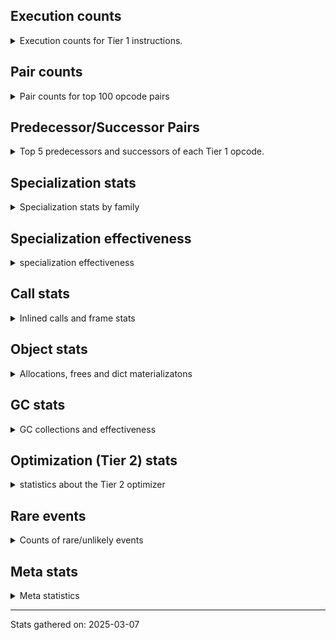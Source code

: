 ## Execution counts

<details>
<summary> Execution counts for Tier 1 instructions. </summary>


The "miss ratio" column shows the percentage of times the instruction
executed that it deoptimized. When this happens, the base unspecialized
instruction is not counted.

<table>
<thead>
<tr>
<th align="left">Name</th>
<th align="right">Base Count</th>
<th align="right">Head Count</th>
<th align="right">Change</th>
</tr>
</thead>
<tbody>
<tr>
<td align="left">BINARY_OP_INPLACE_ADD_UNICODE</td>
<td align="right">165,120</td>
<td align="right">1,360</td>
<td align="right">-99.2%</td>
</tr>
<tr>
<td align="left">BUILD_MAP</td>
<td align="right">3,629,820</td>
<td align="right">3,554,980</td>
<td align="right">-2.1%</td>
</tr>
<tr>
<td align="left">PUSH_NULL</td>
<td align="right">5,107,500</td>
<td align="right">5,025,600</td>
<td align="right">-1.6%</td>
</tr>
<tr>
<td align="left">NOT_TAKEN</td>
<td align="right">15,624,540</td>
<td align="right">15,505,220</td>
<td align="right">-0.8%</td>
</tr>
<tr>
<td align="left">CALL_PY_GENERAL</td>
<td align="right">20,442,360</td>
<td align="right">20,360,460</td>
<td align="right">-0.4%</td>
</tr>
<tr>
<td align="left">LOAD_CONST_MORTAL</td>
<td align="right">51,276,000</td>
<td align="right">51,112,280</td>
<td align="right">-0.3%</td>
</tr>
<tr>
<td align="left">CALL_BUILTIN_CLASS</td>
<td align="right">24,069,180</td>
<td align="right">23,994,340</td>
<td align="right">-0.3%</td>
</tr>
<tr>
<td align="left">BINARY_SLICE</td>
<td align="right">80,756,040</td>
<td align="right">80,592,280</td>
<td align="right">-0.2%</td>
</tr>
<tr>
<td align="left">STORE_SUBSCR_DICT</td>
<td align="right">20,780,040</td>
<td align="right">20,742,620</td>
<td align="right">-0.2%</td>
</tr>
<tr>
<td align="left">UNPACK_SEQUENCE_TWO_TUPLE</td>
<td align="right">63,678,420</td>
<td align="right">63,596,560</td>
<td align="right">-0.1%</td>
</tr>
<tr>
<td align="left">ENTER_EXECUTOR</td>
<td align="right">139,463,200</td>
<td align="right">139,299,440</td>
<td align="right">-0.1%</td>
</tr>
<tr>
<td align="left">BINARY_OP_ADD_INT</td>
<td align="right">154,152,680</td>
<td align="right">153,988,960</td>
<td align="right">-0.1%</td>
</tr>
<tr>
<td align="left">STORE_FAST_STORE_FAST</td>
<td align="right">84,307,740</td>
<td align="right">84,225,880</td>
<td align="right">-0.1%</td>
</tr>
<tr>
<td align="left">COMPARE_OP_STR</td>
<td align="right">168,794,480</td>
<td align="right">168,630,760</td>
<td align="right">-0.1%</td>
</tr>
<tr>
<td align="left">BINARY_OP</td>
<td align="right">84,637,740</td>
<td align="right">84,555,860</td>
<td align="right">-0.1%</td>
</tr>
<tr>
<td align="left">LOAD_SMALL_INT</td>
<td align="right">174,813,500</td>
<td align="right">174,649,780</td>
<td align="right">-0.1%</td>
</tr>
<tr>
<td align="left">POP_JUMP_IF_FALSE</td>
<td align="right">560,950,660</td>
<td align="right">560,500,280</td>
<td align="right">-0.1%</td>
</tr>
<tr>
<td align="left">BUILD_TUPLE</td>
<td align="right">143,508,720</td>
<td align="right">143,426,860</td>
<td align="right">-0.1%</td>
</tr>
<tr>
<td align="left">LOAD_FAST</td>
<td align="right">1,303,228,820</td>
<td align="right">1,302,492,040</td>
<td align="right">-0.1%</td>
</tr>
<tr>
<td align="left">LOAD_FAST_LOAD_FAST</td>
<td align="right">876,077,320</td>
<td align="right">875,593,060</td>
<td align="right">-0.1%</td>
</tr>
<tr>
<td align="left">BINARY_OP_SUBSCR_DICT</td>
<td align="right">144,355,740</td>
<td align="right">144,280,900</td>
<td align="right">-0.1%</td>
</tr>
<tr>
<td align="left">TO_BOOL_BOOL</td>
<td align="right">171,320,520</td>
<td align="right">171,238,660</td>
<td align="right">-0.0%</td>
</tr>
<tr>
<td align="left">LOAD_GLOBAL_BUILTIN</td>
<td align="right">181,472,640</td>
<td align="right">181,397,800</td>
<td align="right">-0.0%</td>
</tr>
<tr>
<td align="left">STORE_FAST</td>
<td align="right">860,272,000</td>
<td align="right">859,989,000</td>
<td align="right">-0.0%</td>
</tr>
<tr>
<td align="left">LOAD_CONST_IMMORTAL</td>
<td align="right">467,038,760</td>
<td align="right">466,889,080</td>
<td align="right">-0.0%</td>
</tr>
<tr>
<td align="left">RESUME_CHECK</td>
<td align="right">307,796,140</td>
<td align="right">307,714,280</td>
<td align="right">-0.0%</td>
</tr>
<tr>
<td align="left">RETURN_VALUE</td>
<td align="right">328,914,300</td>
<td align="right">328,832,440</td>
<td align="right">-0.0%</td>
</tr>
<tr>
<td align="left">NOP</td>
<td align="right">416,798,740</td>
<td align="right">416,716,880</td>
<td align="right">-0.0%</td>
</tr>
<tr>
<td align="left">LOAD_GLOBAL_MODULE</td>
<td align="right">433,872,920</td>
<td align="right">433,791,060</td>
<td align="right">-0.0%</td>
</tr>
<tr>
<td align="left">CALL_PY_EXACT_ARGS</td>
<td align="right">270,579,040</td>
<td align="right">270,579,040</td>
<td align="right">0.0%</td>
</tr>
<tr>
<td align="left">BINARY_OP_SUBSCR_STR_INT</td>
<td align="right">249,379,880</td>
<td align="right">249,379,880</td>
<td align="right">0.0%</td>
</tr>
<tr>
<td align="left">CONTAINS_OP_SET</td>
<td align="right">204,846,820</td>
<td align="right">204,846,820</td>
<td align="right">0.0%</td>
</tr>
<tr>
<td align="left">GET_ITER</td>
<td align="right">102,069,300</td>
<td align="right">102,069,300</td>
<td align="right">0.0%</td>
</tr>
<tr>
<td align="left">CONTAINS_OP_DICT</td>
<td align="right">84,182,460</td>
<td align="right">84,182,460</td>
<td align="right">0.0%</td>
</tr>
<tr>
<td align="left">POP_ITER</td>
<td align="right">82,964,220</td>
<td align="right">82,964,220</td>
<td align="right">0.0%</td>
</tr>
<tr>
<td align="left">LOAD_DEREF</td>
<td align="right">76,479,420</td>
<td align="right">76,479,420</td>
<td align="right">0.0%</td>
</tr>
<tr>
<td align="left">CALL_ISINSTANCE</td>
<td align="right">59,715,720</td>
<td align="right">59,715,720</td>
<td align="right">0.0%</td>
</tr>
<tr>
<td align="left">POP_JUMP_IF_TRUE</td>
<td align="right">58,692,840</td>
<td align="right">58,692,840</td>
<td align="right">0.0%</td>
</tr>
<tr>
<td align="left">LOAD_ATTR</td>
<td align="right">50,151,220</td>
<td align="right">50,151,220</td>
<td align="right">0.0%</td>
</tr>
<tr>
<td align="left">LOAD_ATTR_INSTANCE_VALUE</td>
<td align="right">46,489,080</td>
<td align="right">46,489,080</td>
<td align="right">0.0%</td>
</tr>
<tr>
<td align="left">POP_TOP</td>
<td align="right">46,077,780</td>
<td align="right">46,077,780</td>
<td align="right">0.0%</td>
</tr>
<tr>
<td align="left">LOAD_ATTR_METHOD_WITH_VALUES</td>
<td align="right">45,335,280</td>
<td align="right">45,335,280</td>
<td align="right">0.0%</td>
</tr>
<tr>
<td align="left">FOR_ITER_TUPLE</td>
<td align="right">43,767,100</td>
<td align="right">43,767,100</td>
<td align="right">0.0%</td>
</tr>
<tr>
<td align="left">MAKE_CELL</td>
<td align="right">37,970,400</td>
<td align="right">37,970,400</td>
<td align="right">0.0%</td>
</tr>
<tr>
<td align="left">LOAD_ATTR_METHOD_NO_DICT</td>
<td align="right">27,083,460</td>
<td align="right">27,083,460</td>
<td align="right">0.0%</td>
</tr>
<tr>
<td align="left">LOAD_ATTR_CLASS</td>
<td align="right">23,157,720</td>
<td align="right">23,157,720</td>
<td align="right">0.0%</td>
</tr>
<tr>
<td align="left">TO_BOOL</td>
<td align="right">21,518,840</td>
<td align="right">21,518,840</td>
<td align="right">0.0%</td>
</tr>
<tr>
<td align="left">JUMP_FORWARD</td>
<td align="right">20,851,440</td>
<td align="right">20,851,440</td>
<td align="right">0.0%</td>
</tr>
<tr>
<td align="left">CALL_METHOD_DESCRIPTOR_FAST</td>
<td align="right">20,582,580</td>
<td align="right">20,582,580</td>
<td align="right">0.0%</td>
</tr>
<tr>
<td align="left">COPY</td>
<td align="right">19,117,980</td>
<td align="right">19,117,980</td>
<td align="right">0.0%</td>
</tr>
<tr>
<td align="left">CALL_LEN</td>
<td align="right">18,985,860</td>
<td align="right">18,985,860</td>
<td align="right">0.0%</td>
</tr>
<tr>
<td align="left">FOR_ITER_RANGE</td>
<td align="right">18,985,260</td>
<td align="right">18,985,260</td>
<td align="right">0.0%</td>
</tr>
<tr>
<td align="left">MAKE_FUNCTION</td>
<td align="right">18,985,200</td>
<td align="right">18,985,200</td>
<td align="right">0.0%</td>
</tr>
<tr>
<td align="left">COPY_FREE_VARS</td>
<td align="right">18,985,200</td>
<td align="right">18,985,200</td>
<td align="right">0.0%</td>
</tr>
<tr>
<td align="left">SET_FUNCTION_ATTRIBUTE</td>
<td align="right">18,985,200</td>
<td align="right">18,985,200</td>
<td align="right">0.0%</td>
</tr>
<tr>
<td align="left">STORE_DEREF</td>
<td align="right">18,985,200</td>
<td align="right">18,985,200</td>
<td align="right">0.0%</td>
</tr>
<tr>
<td align="left">END_FOR</td>
<td align="right">18,985,140</td>
<td align="right">18,985,140</td>
<td align="right">0.0%</td>
</tr>
<tr>
<td align="left">RETURN_GENERATOR</td>
<td align="right">18,985,140</td>
<td align="right">18,985,140</td>
<td align="right">0.0%</td>
</tr>
<tr>
<td align="left">FOR_ITER_GEN</td>
<td align="right">18,985,140</td>
<td align="right">18,985,140</td>
<td align="right">0.0%</td>
</tr>
<tr>
<td align="left">UNPACK_SEQUENCE_TUPLE</td>
<td align="right">18,985,140</td>
<td align="right">18,985,140</td>
<td align="right">0.0%</td>
</tr>
<tr>
<td align="left">CALL_KW_PY</td>
<td align="right">16,774,200</td>
<td align="right">16,774,200</td>
<td align="right">0.0%</td>
</tr>
<tr>
<td align="left">BINARY_OP_ADD_UNICODE</td>
<td align="right">15,129,960</td>
<td align="right">15,129,960</td>
<td align="right">0.0%</td>
</tr>
<tr>
<td align="left">CALL_NON_PY_GENERAL</td>
<td align="right">8,374,680</td>
<td align="right">8,374,680</td>
<td align="right">0.0%</td>
</tr>
<tr>
<td align="left">TO_BOOL_NONE</td>
<td align="right">3,349,680</td>
<td align="right">3,349,680</td>
<td align="right">0.0%</td>
</tr>
<tr>
<td align="left">TO_BOOL_ALWAYS_TRUE</td>
<td align="right">1,674,840</td>
<td align="right">1,674,840</td>
<td align="right">0.0%</td>
</tr>
<tr>
<td align="left">TO_BOOL_STR</td>
<td align="right">1,674,840</td>
<td align="right">1,674,840</td>
<td align="right">0.0%</td>
</tr>
<tr>
<td align="left">CALL_METHOD_DESCRIPTOR_O</td>
<td align="right">1,644,960</td>
<td align="right">1,644,960</td>
<td align="right">0.0%</td>
</tr>
<tr>
<td align="left">JUMP_BACKWARD_JIT</td>
<td align="right">1,410,560</td>
<td align="right">1,410,560</td>
<td align="right">0.0%</td>
</tr>
<tr>
<td align="left">FOR_ITER</td>
<td align="right">1,375,240</td>
<td align="right">1,375,240</td>
<td align="right">0.0%</td>
</tr>
<tr>
<td align="left">CALL_METHOD_DESCRIPTOR_NOARGS</td>
<td align="right">1,374,960</td>
<td align="right">1,374,960</td>
<td align="right">0.0%</td>
</tr>
<tr>
<td align="left">BUILD_LIST</td>
<td align="right">360,120</td>
<td align="right">360,120</td>
<td align="right">0.0%</td>
</tr>
<tr>
<td align="left">COMPARE_OP_INT</td>
<td align="right">273,300</td>
<td align="right">273,300</td>
<td align="right">0.0%</td>
</tr>
<tr>
<td align="left">CALL_LIST_APPEND</td>
<td align="right">131,220</td>
<td align="right">131,220</td>
<td align="right">0.0%</td>
</tr>
<tr>
<td align="left">SWAP</td>
<td align="right">960</td>
<td align="right">960</td>
<td align="right">0.0%</td>
</tr>
<tr>
<td align="left">CALL_BUILTIN_O</td>
<td align="right">720</td>
<td align="right">720</td>
<td align="right">0.0%</td>
</tr>
<tr>
<td align="left">LOAD_ATTR_MODULE</td>
<td align="right">480</td>
<td align="right">480</td>
<td align="right">0.0%</td>
</tr>
<tr>
<td align="left">CALL</td>
<td align="right">440</td>
<td align="right">440</td>
<td align="right">0.0%</td>
</tr>
<tr>
<td align="left">LOAD_GLOBAL</td>
<td align="right">360</td>
<td align="right">360</td>
<td align="right">0.0%</td>
</tr>
<tr>
<td align="left">STORE_ATTR_INSTANCE_VALUE</td>
<td align="right">360</td>
<td align="right">360</td>
<td align="right">0.0%</td>
</tr>
<tr>
<td align="left">INTERPRETER_EXIT</td>
<td align="right">300</td>
<td align="right">300</td>
<td align="right">0.0%</td>
</tr>
<tr>
<td align="left">CALL_BUILTIN_FAST</td>
<td align="right">180</td>
<td align="right">180</td>
<td align="right">0.0%</td>
</tr>
<tr>
<td align="left">CALL_FUNCTION_EX</td>
<td align="right">120</td>
<td align="right">120</td>
<td align="right">0.0%</td>
</tr>
<tr>
<td align="left">CHECK_EXC_MATCH</td>
<td align="right">120</td>
<td align="right">120</td>
<td align="right">0.0%</td>
</tr>
<tr>
<td align="left">EXIT_INIT_CHECK</td>
<td align="right">120</td>
<td align="right">120</td>
<td align="right">0.0%</td>
</tr>
<tr>
<td align="left">POP_EXCEPT</td>
<td align="right">120</td>
<td align="right">120</td>
<td align="right">0.0%</td>
</tr>
<tr>
<td align="left">PUSH_EXC_INFO</td>
<td align="right">120</td>
<td align="right">120</td>
<td align="right">0.0%</td>
</tr>
<tr>
<td align="left">IS_OP</td>
<td align="right">120</td>
<td align="right">120</td>
<td align="right">0.0%</td>
</tr>
<tr>
<td align="left">LOAD_SPECIAL</td>
<td align="right">120</td>
<td align="right">120</td>
<td align="right">0.0%</td>
</tr>
<tr>
<td align="left">CALL_ALLOC_AND_ENTER_INIT</td>
<td align="right">120</td>
<td align="right">120</td>
<td align="right">0.0%</td>
</tr>
<tr>
<td align="left">CALL_INTRINSIC_1</td>
<td align="right">60</td>
<td align="right">60</td>
<td align="right">0.0%</td>
</tr>
<tr>
<td align="left">CONTAINS_OP</td>
<td align="right">60</td>
<td align="right">60</td>
<td align="right">0.0%</td>
</tr>
<tr>
<td align="left">LIST_EXTEND</td>
<td align="right">60</td>
<td align="right">60</td>
<td align="right">0.0%</td>
</tr>
<tr>
<td align="left">POP_JUMP_IF_NOT_NONE</td>
<td align="right">60</td>
<td align="right">60</td>
<td align="right">0.0%</td>
</tr>
<tr>
<td align="left">STORE_ATTR</td>
<td align="right">60</td>
<td align="right">60</td>
<td align="right">0.0%</td>
</tr>
<tr>
<td align="left">BINARY_OP_SUBSCR_TUPLE_INT</td>
<td align="right">60</td>
<td align="right">60</td>
<td align="right">0.0%</td>
</tr>
<tr>
<td align="left">BINARY_OP_SUBTRACT_FLOAT</td>
<td align="right">60</td>
<td align="right">60</td>
<td align="right">0.0%</td>
</tr>
<tr>
<td align="left">CALL_BUILTIN_FAST_WITH_KEYWORDS</td>
<td align="right">60</td>
<td align="right">60</td>
<td align="right">0.0%</td>
</tr>
<tr>
<td align="left">CALL_METHOD_DESCRIPTOR_FAST_WITH_KEYWORDS</td>
<td align="right">60</td>
<td align="right">60</td>
<td align="right">0.0%</td>
</tr>
<tr>
<td align="left">CALL_STR_1</td>
<td align="right">60</td>
<td align="right">60</td>
<td align="right">0.0%</td>
</tr>
<tr>
<td align="left">LOAD_ATTR_SLOT</td>
<td align="right">60</td>
<td align="right">60</td>
<td align="right">0.0%</td>
</tr>
<tr>
<td align="left">UNPACK_SEQUENCE</td>
<td align="right">20</td>
<td align="right">20</td>
<td align="right">0.0%</td>
</tr>
</tbody>
</table>


</details>

## Pair counts

<details>
<summary> Pair counts for top 100 opcode pairs </summary>


Pairs of specialized operations that deoptimize and are then followed by
the corresponding unspecialized instruction are not counted as pairs.

Not included in comparative output.


</details>

## Predecessor/Successor Pairs

<details>
<summary> Top 5 predecessors and successors of each Tier 1 opcode. </summary>


This does not include the unspecialized instructions that occur after a
specialized instruction deoptimizes.

Not included in comparative output.


</details>

## Specialization stats

<details>
<summary> Specialization stats by family </summary>

### BINARY_OP

<details>
<summary> specialization stats for BINARY_OP family </summary>

<table>
<thead>
<tr>
<th align="left">Kind</th>
<th align="right">Base Count</th>
<th align="right">Base Ratio</th>
<th align="right">Head Count</th>
<th align="right">Head Ratio</th>
<th align="right">Change</th>
</tr>
</thead>
<tbody>
<tr>
<td align="left">
deferred
<details>
<summary>ⓘ</summary>

Lists the number of "deferred" (i.e. not specialized) instructions executed.
</details>
</td>
<td align="right">84,617,040</td>
<td align="right">3.4%</td>
<td align="right">84,535,180</td>
<td align="right">3.3%</td>
<td align="right">-0.1%</td>
</tr>
<tr>
<td align="left">
hit
<details>
<summary>ⓘ</summary>

Specialized instructions that complete.
</details>
</td>
<td align="right">2,439,521,880</td>
<td align="right">96.6%</td>
<td align="right">2,439,521,880</td>
<td align="right">96.6%</td>
<td align="right">0.0%</td>
</tr>
<tr>
<td align="left">
miss
<details>
<summary>ⓘ</summary>

Specialized instructions that deopt.
</details>
</td>
<td align="right">4,280</td>
<td align="right">0.0%</td>
<td align="right">4,280</td>
<td align="right">0.0%</td>
<td align="right">0.0%</td>
</tr>
</tbody>
</table>

<table>
<thead>
<tr>
<th align="left">Success</th>
<th align="right">Base Count</th>
<th align="right">Base Ratio</th>
<th align="right">Head Count</th>
<th align="right">Head Ratio</th>
<th align="right">Change</th>
</tr>
</thead>
<tbody>
<tr>
<td align="left">Failure</td>
<td align="right">20,660</td>
<td align="right">99.4%</td>
<td align="right">20,640</td>
<td align="right">99.4%</td>
<td align="right">-0.1%</td>
</tr>
<tr>
<td align="left">Success</td>
<td align="right">120</td>
<td align="right">0.6%</td>
<td align="right">120</td>
<td align="right">0.6%</td>
<td align="right">0.0%</td>
</tr>
</tbody>
</table>

<table>
<thead>
<tr>
<th align="left">Failure kind</th>
<th align="right">Base Count</th>
<th align="right">Base Ratio</th>
<th align="right">Head Count</th>
<th align="right">Head Ratio</th>
<th align="right">Change</th>
</tr>
</thead>
<tbody>
<tr>
<td align="left">out of range</td>
<td align="right">15,340</td>
<td align="right">74.2%</td>
<td align="right">15,340</td>
<td align="right">74.3%</td>
<td align="right">0.0%</td>
</tr>
<tr>
<td align="left">add other</td>
<td align="right">5,300</td>
<td align="right">25.7%</td>
<td align="right">5,300</td>
<td align="right">25.7%</td>
<td align="right">0.0%</td>
</tr>
<tr>
<td align="left">subscr</td>
<td align="right">20</td>
<td align="right">0.1%</td>
<td align="right"></td>
<td align="right"></td>
<td align="right"></td>
</tr>
</tbody>
</table>


</details>

### BINARY_SLICE

<details>
<summary> specialization stats for BINARY_SLICE family </summary>

<table>
<thead>
<tr>
<th align="left">Kind</th>
<th align="right">Base Count</th>
<th align="right">Base Ratio</th>
<th align="right">Head Count</th>
<th align="right">Head Ratio</th>
<th align="right">Change</th>
</tr>
</thead>
<tbody>
<tr>
<td align="left">
deferred
<details>
<summary>ⓘ</summary>

Lists the number of "deferred" (i.e. not specialized) instructions executed.
</details>
</td>
<td align="right">80,756,040</td>
<td align="right">100.0%</td>
<td align="right">80,592,280</td>
<td align="right">100.0%</td>
<td align="right">-0.2%</td>
</tr>
</tbody>
</table>


</details>

### CALL

<details>
<summary> specialization stats for CALL family </summary>

<table>
<thead>
<tr>
<th align="left">Kind</th>
<th align="right">Base Count</th>
<th align="right">Base Ratio</th>
<th align="right">Head Count</th>
<th align="right">Head Ratio</th>
<th align="right">Change</th>
</tr>
</thead>
<tbody>
<tr>
<td align="left">
deferred
<details>
<summary>ⓘ</summary>

Lists the number of "deferred" (i.e. not specialized) instructions executed.
</details>
</td>
<td align="right">60</td>
<td align="right">0.0%</td>
<td align="right">60</td>
<td align="right">0.0%</td>
<td align="right">0.0%</td>
</tr>
<tr>
<td align="left">
hit
<details>
<summary>ⓘ</summary>

Specialized instructions that complete.
</details>
</td>
<td align="right">491,346,900</td>
<td align="right">100.0%</td>
<td align="right">491,346,900</td>
<td align="right">100.0%</td>
<td align="right">0.0%</td>
</tr>
<tr>
<td align="left">
miss
<details>
<summary>ⓘ</summary>

Specialized instructions that deopt.
</details>
</td>
<td align="right">60</td>
<td align="right">0.0%</td>
<td align="right">60</td>
<td align="right">0.0%</td>
<td align="right">0.0%</td>
</tr>
</tbody>
</table>

<table>
<thead>
<tr>
<th align="left">Success</th>
<th align="right">Base Count</th>
<th align="right">Base Ratio</th>
<th align="right">Head Count</th>
<th align="right">Head Ratio</th>
<th align="right">Change</th>
</tr>
</thead>
<tbody>
<tr>
<td align="left">Success</td>
<td align="right">440</td>
<td align="right">100.0%</td>
<td align="right">440</td>
<td align="right">100.0%</td>
<td align="right">0.0%</td>
</tr>
<tr>
<td align="left">Failure</td>
<td align="right">0</td>
<td align="right">0.0%</td>
<td align="right">0</td>
<td align="right">0.0%</td>
<td align="right"></td>
</tr>
</tbody>
</table>


</details>

### COMPARE_OP

<details>
<summary> specialization stats for COMPARE_OP family </summary>

<table>
<thead>
<tr>
<th align="left">Kind</th>
<th align="right">Base Count</th>
<th align="right">Base Ratio</th>
<th align="right">Head Count</th>
<th align="right">Head Ratio</th>
<th align="right">Change</th>
</tr>
</thead>
<tbody>
<tr>
<td align="left">
hit
<details>
<summary>ⓘ</summary>

Specialized instructions that complete.
</details>
</td>
<td align="right">1,507,230,660</td>
<td align="right">100.0%</td>
<td align="right">1,507,230,660</td>
<td align="right">100.0%</td>
<td align="right">0.0%</td>
</tr>
</tbody>
</table>


</details>

### CONTAINS_OP

<details>
<summary> specialization stats for CONTAINS_OP family </summary>

<table>
<thead>
<tr>
<th align="left">Kind</th>
<th align="right">Base Count</th>
<th align="right">Base Ratio</th>
<th align="right">Head Count</th>
<th align="right">Head Ratio</th>
<th align="right">Change</th>
</tr>
</thead>
<tbody>
<tr>
<td align="left">
deferred
<details>
<summary>ⓘ</summary>

Lists the number of "deferred" (i.e. not specialized) instructions executed.
</details>
</td>
<td align="right">60</td>
<td align="right">0.0%</td>
<td align="right">60</td>
<td align="right">0.0%</td>
<td align="right">0.0%</td>
</tr>
<tr>
<td align="left">
hit
<details>
<summary>ⓘ</summary>

Specialized instructions that complete.
</details>
</td>
<td align="right">1,284,173,940</td>
<td align="right">100.0%</td>
<td align="right">1,284,173,940</td>
<td align="right">100.0%</td>
<td align="right">0.0%</td>
</tr>
</tbody>
</table>


</details>

### FOR_ITER

<details>
<summary> specialization stats for FOR_ITER family </summary>

<table>
<thead>
<tr>
<th align="left">Kind</th>
<th align="right">Base Count</th>
<th align="right">Base Ratio</th>
<th align="right">Head Count</th>
<th align="right">Head Ratio</th>
<th align="right">Change</th>
</tr>
</thead>
<tbody>
<tr>
<td align="left">
deferred
<details>
<summary>ⓘ</summary>

Lists the number of "deferred" (i.e. not specialized) instructions executed.
</details>
</td>
<td align="right">1,374,900</td>
<td align="right">1.7%</td>
<td align="right">1,374,900</td>
<td align="right">1.7%</td>
<td align="right">0.0%</td>
</tr>
<tr>
<td align="left">
hit
<details>
<summary>ⓘ</summary>

Specialized instructions that complete.
</details>
</td>
<td align="right">81,737,500</td>
<td align="right">98.3%</td>
<td align="right">81,737,500</td>
<td align="right">98.3%</td>
<td align="right">0.0%</td>
</tr>
</tbody>
</table>

<table>
<thead>
<tr>
<th align="left">Success</th>
<th align="right">Base Count</th>
<th align="right">Base Ratio</th>
<th align="right">Head Count</th>
<th align="right">Head Ratio</th>
<th align="right">Change</th>
</tr>
</thead>
<tbody>
<tr>
<td align="left">Success</td>
<td align="right">0</td>
<td align="right">0.0%</td>
<td align="right">0</td>
<td align="right">0.0%</td>
<td align="right"></td>
</tr>
<tr>
<td align="left">Failure</td>
<td align="right">340</td>
<td align="right">100.0%</td>
<td align="right">340</td>
<td align="right">100.0%</td>
<td align="right">0.0%</td>
</tr>
</tbody>
</table>

<table>
<thead>
<tr>
<th align="left">Failure kind</th>
<th align="right">Base Count</th>
<th align="right">Base Ratio</th>
<th align="right">Head Count</th>
<th align="right">Head Ratio</th>
<th align="right">Change</th>
</tr>
</thead>
<tbody>
<tr>
<td align="left">set</td>
<td align="right">340</td>
<td align="right">100.0%</td>
<td align="right">340</td>
<td align="right">100.0%</td>
<td align="right">0.0%</td>
</tr>
</tbody>
</table>


</details>

### LOAD_ATTR

<details>
<summary> specialization stats for LOAD_ATTR family </summary>

<table>
<thead>
<tr>
<th align="left">Kind</th>
<th align="right">Base Count</th>
<th align="right">Base Ratio</th>
<th align="right">Head Count</th>
<th align="right">Head Ratio</th>
<th align="right">Change</th>
</tr>
</thead>
<tbody>
<tr>
<td align="left">
deferred
<details>
<summary>ⓘ</summary>

Lists the number of "deferred" (i.e. not specialized) instructions executed.
</details>
</td>
<td align="right">50,138,580</td>
<td align="right">26.1%</td>
<td align="right">50,138,580</td>
<td align="right">26.1%</td>
<td align="right">0.0%</td>
</tr>
<tr>
<td align="left">
hit
<details>
<summary>ⓘ</summary>

Specialized instructions that complete.
</details>
</td>
<td align="right">142,066,080</td>
<td align="right">73.9%</td>
<td align="right">142,066,080</td>
<td align="right">73.9%</td>
<td align="right">0.0%</td>
</tr>
</tbody>
</table>

<table>
<thead>
<tr>
<th align="left">Success</th>
<th align="right">Base Count</th>
<th align="right">Base Ratio</th>
<th align="right">Head Count</th>
<th align="right">Head Ratio</th>
<th align="right">Change</th>
</tr>
</thead>
<tbody>
<tr>
<td align="left">Success</td>
<td align="right">300</td>
<td align="right">2.4%</td>
<td align="right">300</td>
<td align="right">2.4%</td>
<td align="right">0.0%</td>
</tr>
<tr>
<td align="left">Failure</td>
<td align="right">12,340</td>
<td align="right">97.6%</td>
<td align="right">12,340</td>
<td align="right">97.6%</td>
<td align="right">0.0%</td>
</tr>
</tbody>
</table>

<table>
<thead>
<tr>
<th align="left">Failure kind</th>
<th align="right">Base Count</th>
<th align="right">Base Ratio</th>
<th align="right">Head Count</th>
<th align="right">Head Ratio</th>
<th align="right">Change</th>
</tr>
</thead>
<tbody>
<tr>
<td align="left">overriding descriptor</td>
<td align="right">11,060</td>
<td align="right">89.6%</td>
<td align="right">11,060</td>
<td align="right">89.6%</td>
<td align="right">0.0%</td>
</tr>
<tr>
<td align="left">method</td>
<td align="right">1,260</td>
<td align="right">10.2%</td>
<td align="right">1,260</td>
<td align="right">10.2%</td>
<td align="right">0.0%</td>
</tr>
</tbody>
</table>


</details>

### LOAD_GLOBAL

<details>
<summary> specialization stats for LOAD_GLOBAL family </summary>

<table>
<thead>
<tr>
<th align="left">Kind</th>
<th align="right">Base Count</th>
<th align="right">Base Ratio</th>
<th align="right">Head Count</th>
<th align="right">Head Ratio</th>
<th align="right">Change</th>
</tr>
</thead>
<tbody>
<tr>
<td align="left">
hit
<details>
<summary>ⓘ</summary>

Specialized instructions that complete.
</details>
</td>
<td align="right">615,345,560</td>
<td align="right">100.0%</td>
<td align="right">615,188,860</td>
<td align="right">100.0%</td>
<td align="right">-0.0%</td>
</tr>
</tbody>
</table>

<table>
<thead>
<tr>
<th align="left">Success</th>
<th align="right">Base Count</th>
<th align="right">Base Ratio</th>
<th align="right">Head Count</th>
<th align="right">Head Ratio</th>
<th align="right">Change</th>
</tr>
</thead>
<tbody>
<tr>
<td align="left">Success</td>
<td align="right">360</td>
<td align="right">100.0%</td>
<td align="right">360</td>
<td align="right">100.0%</td>
<td align="right">0.0%</td>
</tr>
<tr>
<td align="left">Failure</td>
<td align="right">0</td>
<td align="right">0.0%</td>
<td align="right">0</td>
<td align="right">0.0%</td>
<td align="right"></td>
</tr>
</tbody>
</table>


</details>

### STORE_ATTR

<details>
<summary> specialization stats for STORE_ATTR family </summary>

<table>
<thead>
<tr>
<th align="left">Kind</th>
<th align="right">Base Count</th>
<th align="right">Base Ratio</th>
<th align="right">Head Count</th>
<th align="right">Head Ratio</th>
<th align="right">Change</th>
</tr>
</thead>
<tbody>
<tr>
<td align="left">
hit
<details>
<summary>ⓘ</summary>

Specialized instructions that complete.
</details>
</td>
<td align="right">360</td>
<td align="right">85.7%</td>
<td align="right">360</td>
<td align="right">85.7%</td>
<td align="right">0.0%</td>
</tr>
</tbody>
</table>

<table>
<thead>
<tr>
<th align="left">Success</th>
<th align="right">Base Count</th>
<th align="right">Base Ratio</th>
<th align="right">Head Count</th>
<th align="right">Head Ratio</th>
<th align="right">Change</th>
</tr>
</thead>
<tbody>
<tr>
<td align="left">Success</td>
<td align="right">60</td>
<td align="right">100.0%</td>
<td align="right">60</td>
<td align="right">100.0%</td>
<td align="right">0.0%</td>
</tr>
<tr>
<td align="left">Failure</td>
<td align="right">0</td>
<td align="right">0.0%</td>
<td align="right">0</td>
<td align="right">0.0%</td>
<td align="right"></td>
</tr>
</tbody>
</table>


</details>

### STORE_SUBSCR

<details>
<summary> specialization stats for STORE_SUBSCR family </summary>

<table>
<thead>
<tr>
<th align="left">Kind</th>
<th align="right">Base Count</th>
<th align="right">Base Ratio</th>
<th align="right">Head Count</th>
<th align="right">Head Ratio</th>
<th align="right">Change</th>
</tr>
</thead>
<tbody>
<tr>
<td align="left">
hit
<details>
<summary>ⓘ</summary>

Specialized instructions that complete.
</details>
</td>
<td align="right">21,993,540</td>
<td align="right">100.0%</td>
<td align="right">21,993,540</td>
<td align="right">100.0%</td>
<td align="right">0.0%</td>
</tr>
</tbody>
</table>


</details>

### TO_BOOL

<details>
<summary> specialization stats for TO_BOOL family </summary>

<table>
<thead>
<tr>
<th align="left">Kind</th>
<th align="right">Base Count</th>
<th align="right">Base Ratio</th>
<th align="right">Head Count</th>
<th align="right">Head Ratio</th>
<th align="right">Change</th>
</tr>
</thead>
<tbody>
<tr>
<td align="left">
deferred
<details>
<summary>ⓘ</summary>

Lists the number of "deferred" (i.e. not specialized) instructions executed.
</details>
</td>
<td align="right">21,513,540</td>
<td align="right">7.0%</td>
<td align="right">21,513,540</td>
<td align="right">7.0%</td>
<td align="right">0.0%</td>
</tr>
<tr>
<td align="left">
hit
<details>
<summary>ⓘ</summary>

Specialized instructions that complete.
</details>
</td>
<td align="right">287,560,800</td>
<td align="right">93.0%</td>
<td align="right">287,560,800</td>
<td align="right">93.0%</td>
<td align="right">0.0%</td>
</tr>
</tbody>
</table>

<table>
<thead>
<tr>
<th align="left">Success</th>
<th align="right">Base Count</th>
<th align="right">Base Ratio</th>
<th align="right">Head Count</th>
<th align="right">Head Ratio</th>
<th align="right">Change</th>
</tr>
</thead>
<tbody>
<tr>
<td align="left">Success</td>
<td align="right">20</td>
<td align="right">0.4%</td>
<td align="right">20</td>
<td align="right">0.4%</td>
<td align="right">0.0%</td>
</tr>
<tr>
<td align="left">Failure</td>
<td align="right">5,280</td>
<td align="right">99.6%</td>
<td align="right">5,280</td>
<td align="right">99.6%</td>
<td align="right">0.0%</td>
</tr>
</tbody>
</table>

<table>
<thead>
<tr>
<th align="left">Failure kind</th>
<th align="right">Base Count</th>
<th align="right">Base Ratio</th>
<th align="right">Head Count</th>
<th align="right">Head Ratio</th>
<th align="right">Change</th>
</tr>
</thead>
<tbody>
<tr>
<td align="left">tuple</td>
<td align="right">5,260</td>
<td align="right">99.6%</td>
<td align="right">5,260</td>
<td align="right">99.6%</td>
<td align="right">0.0%</td>
</tr>
<tr>
<td align="left">sequence</td>
<td align="right">20</td>
<td align="right">0.4%</td>
<td align="right">20</td>
<td align="right">0.4%</td>
<td align="right">0.0%</td>
</tr>
</tbody>
</table>


</details>

### UNPACK_SEQUENCE

<details>
<summary> specialization stats for UNPACK_SEQUENCE family </summary>

<table>
<thead>
<tr>
<th align="left">Kind</th>
<th align="right">Base Count</th>
<th align="right">Base Ratio</th>
<th align="right">Head Count</th>
<th align="right">Head Ratio</th>
<th align="right">Change</th>
</tr>
</thead>
<tbody>
<tr>
<td align="left">
hit
<details>
<summary>ⓘ</summary>

Specialized instructions that complete.
</details>
</td>
<td align="right">84,161,220</td>
<td align="right">100.0%</td>
<td align="right">84,161,220</td>
<td align="right">100.0%</td>
<td align="right">0.0%</td>
</tr>
</tbody>
</table>

<table>
<thead>
<tr>
<th align="left">Success</th>
<th align="right">Base Count</th>
<th align="right">Base Ratio</th>
<th align="right">Head Count</th>
<th align="right">Head Ratio</th>
<th align="right">Change</th>
</tr>
</thead>
<tbody>
<tr>
<td align="left">Success</td>
<td align="right">20</td>
<td align="right">100.0%</td>
<td align="right">20</td>
<td align="right">100.0%</td>
<td align="right">0.0%</td>
</tr>
<tr>
<td align="left">Failure</td>
<td align="right">0</td>
<td align="right">0.0%</td>
<td align="right">0</td>
<td align="right">0.0%</td>
<td align="right"></td>
</tr>
</tbody>
</table>


</details>


</details>

## Specialization effectiveness

<details>
<summary> specialization effectiveness </summary>


All entries are execution counts. Should add up to the total number of
Tier 1 instructions executed.

<table>
<thead>
<tr>
<th align="left">Instructions</th>
<th align="right">Base Count</th>
<th align="right">Base Ratio</th>
<th align="right">Head Count</th>
<th align="right">Head Ratio</th>
<th align="right">Change</th>
</tr>
</thead>
<tbody>
<tr>
<td align="left">
Specialized misses
<details>
<summary>ⓘ</summary>

Specialized instructions, e.g. `LOAD_ATTR_MODULE` that deopt.
</details>
</td>
<td align="right">4,940</td>
<td align="right">0.0%</td>
<td align="right">4,980</td>
<td align="right">0.0%</td>
<td align="right">0.8%</td>
</tr>
<tr>
<td align="left">
Not specialized
<details>
<summary>ⓘ</summary>

Instructions that could be specialized but aren't, e.g. `LOAD_ATTR`, `BINARY_SLICE`.
</details>
</td>
<td align="right">238,440,020</td>
<td align="right">2.6%</td>
<td align="right">238,194,380</td>
<td align="right">2.6%</td>
<td align="right">-0.1%</td>
</tr>
<tr>
<td align="left">
Basic
<details>
<summary>ⓘ</summary>

Instructions that are not and cannot be specialized, e.g. `LOAD_FAST`.
</details>
</td>
<td align="right">5,471,193,720</td>
<td align="right">60.0%</td>
<td align="right">5,468,308,320</td>
<td align="right">60.0%</td>
<td align="right">-0.1%</td>
</tr>
<tr>
<td align="left">
Specialized hits
<details>
<summary>ⓘ</summary>

Specialized instructions, e.g. `LOAD_ATTR_MODULE` that complete.
</details>
</td>
<td align="right">3,412,086,020</td>
<td align="right">37.4%</td>
<td align="right">3,410,610,100</td>
<td align="right">37.4%</td>
<td align="right">-0.0%</td>
</tr>
</tbody>
</table>

### Deferred by instruction

<details>
<summary> Breakdown of deferred (not specialized) instruction counts by family </summary>

<table>
<thead>
<tr>
<th align="left">Name</th>
<th align="right">Base Count</th>
<th align="right">Base Ratio</th>
<th align="right">Head Count</th>
<th align="right">Head Ratio</th>
<th align="right">Change</th>
</tr>
</thead>
<tbody>
<tr>
<td align="left">BINARY_SLICE</td>
<td align="right">80,756,040</td>
<td align="right">33.9%</td>
<td align="right">80,592,280</td>
<td align="right">33.8%</td>
<td align="right">-0.2%</td>
</tr>
<tr>
<td align="left">BINARY_OP</td>
<td align="right">84,617,040</td>
<td align="right">35.5%</td>
<td align="right">84,535,180</td>
<td align="right">35.5%</td>
<td align="right">-0.1%</td>
</tr>
<tr>
<td align="left">LOAD_ATTR</td>
<td align="right">50,138,580</td>
<td align="right">21.0%</td>
<td align="right">50,138,580</td>
<td align="right">21.1%</td>
<td align="right">0.0%</td>
</tr>
<tr>
<td align="left">TO_BOOL</td>
<td align="right">21,513,540</td>
<td align="right">9.0%</td>
<td align="right">21,513,540</td>
<td align="right">9.0%</td>
<td align="right">0.0%</td>
</tr>
<tr>
<td align="left">FOR_ITER</td>
<td align="right">1,374,900</td>
<td align="right">0.6%</td>
<td align="right">1,374,900</td>
<td align="right">0.6%</td>
<td align="right">0.0%</td>
</tr>
<tr>
<td align="left">CALL</td>
<td align="right">60</td>
<td align="right">0.0%</td>
<td align="right">60</td>
<td align="right">0.0%</td>
<td align="right">0.0%</td>
</tr>
<tr>
<td align="left">CONTAINS_OP</td>
<td align="right">60</td>
<td align="right">0.0%</td>
<td align="right">60</td>
<td align="right">0.0%</td>
<td align="right">0.0%</td>
</tr>
<tr>
<td align="left">STORE_SLICE</td>
<td align="right">0</td>
<td align="right">0.0%</td>
<td align="right">0</td>
<td align="right">0.0%</td>
<td align="right"></td>
</tr>
<tr>
<td align="left">CACHE</td>
<td align="right">0</td>
<td align="right">0.0%</td>
<td align="right">0</td>
<td align="right">0.0%</td>
<td align="right"></td>
</tr>
<tr>
<td align="left">CALL_FUNCTION_EX</td>
<td align="right">0</td>
<td align="right">0.0%</td>
<td align="right">0</td>
<td align="right">0.0%</td>
<td align="right"></td>
</tr>
</tbody>
</table>


</details>

### Misses by instruction

<details>
<summary> Breakdown of misses (specialized deopts) instruction counts by family </summary>

<table>
<thead>
<tr>
<th align="left">Name</th>
<th align="right">Base Count</th>
<th align="right">Base Ratio</th>
<th align="right">Head Count</th>
<th align="right">Head Ratio</th>
<th align="right">Change</th>
</tr>
</thead>
<tbody>
<tr>
<td align="left">RESUME</td>
<td align="right">600</td>
<td align="right">10.8%</td>
<td align="right">640</td>
<td align="right">11.4%</td>
<td align="right">6.7%</td>
</tr>
<tr>
<td align="left">RESUME_CHECK</td>
<td align="right">600</td>
<td align="right">10.8%</td>
<td align="right">640</td>
<td align="right">11.4%</td>
<td align="right">6.7%</td>
</tr>
<tr>
<td align="left">BINARY_OP_SUBSCR_STR_INT</td>
<td align="right">4,280</td>
<td align="right">77.3%</td>
<td align="right">4,280</td>
<td align="right">76.2%</td>
<td align="right">0.0%</td>
</tr>
<tr>
<td align="left">CALL_METHOD_DESCRIPTOR_NOARGS</td>
<td align="right">60</td>
<td align="right">1.1%</td>
<td align="right">60</td>
<td align="right">1.1%</td>
<td align="right">0.0%</td>
</tr>
<tr>
<td align="left">CACHE</td>
<td align="right">0</td>
<td align="right">0.0%</td>
<td align="right">0</td>
<td align="right">0.0%</td>
<td align="right"></td>
</tr>
<tr>
<td align="left">CALL_FUNCTION_EX</td>
<td align="right">0</td>
<td align="right">0.0%</td>
<td align="right">0</td>
<td align="right">0.0%</td>
<td align="right"></td>
</tr>
<tr>
<td align="left">BINARY_OP_INPLACE_ADD_UNICODE</td>
<td align="right">0</td>
<td align="right">0.0%</td>
<td align="right">0</td>
<td align="right">0.0%</td>
<td align="right"></td>
</tr>
<tr>
<td align="left">CHECK_EXC_MATCH</td>
<td align="right">0</td>
<td align="right">0.0%</td>
<td align="right">0</td>
<td align="right">0.0%</td>
<td align="right"></td>
</tr>
<tr>
<td align="left">END_FOR</td>
<td align="right">0</td>
<td align="right">0.0%</td>
<td align="right">0</td>
<td align="right">0.0%</td>
<td align="right"></td>
</tr>
<tr>
<td align="left">EXIT_INIT_CHECK</td>
<td align="right">0</td>
<td align="right">0.0%</td>
<td align="right">0</td>
<td align="right">0.0%</td>
<td align="right"></td>
</tr>
</tbody>
</table>


</details>


</details>

## Call stats

<details>
<summary> Inlined calls and frame stats </summary>


This shows what fraction of calls to Python functions are inlined (i.e.
not having a call at the C level) and for those that are not, where the
call comes from.  The various categories overlap.

Also includes the count of frame objects created.

<table>
<thead>
<tr>
<th align="left"></th>
<th align="right">Base Count</th>
<th align="right">Base Ratio</th>
<th align="right">Head Count</th>
<th align="right">Head Ratio</th>
<th align="right">Change</th>
</tr>
</thead>
<tbody>
<tr>
<td align="left">Calls to PyEval_EvalDefault</td>
<td align="right">360</td>
<td align="right">0.0%</td>
<td align="right">360</td>
<td align="right">0.0%</td>
<td align="right">0.0%</td>
</tr>
<tr>
<td align="left">Calls to Python functions inlined</td>
<td align="right">349,396,620</td>
<td align="right">100.0%</td>
<td align="right">349,396,620</td>
<td align="right">100.0%</td>
<td align="right">0.0%</td>
</tr>
<tr>
<td align="left">Calls via PyEval_EvalFrame (total)</td>
<td align="right">360</td>
<td align="right">0.0%</td>
<td align="right">360</td>
<td align="right">0.0%</td>
<td align="right">0.0%</td>
</tr>
<tr>
<td align="left">Calls via PyEval_EvalFrame (vector)</td>
<td align="right">360</td>
<td align="right">0.0%</td>
<td align="right">360</td>
<td align="right">0.0%</td>
<td align="right">0.0%</td>
</tr>
<tr>
<td align="left">Calls via PyEval_EvalFrame (generator)</td>
<td align="right">0</td>
<td align="right">0.0%</td>
<td align="right">0</td>
<td align="right">0.0%</td>
<td align="right"></td>
</tr>
<tr>
<td align="left">Calls via PyEval_EvalFrame (legacy)</td>
<td align="right">0</td>
<td align="right">0.0%</td>
<td align="right">0</td>
<td align="right">0.0%</td>
<td align="right"></td>
</tr>
<tr>
<td align="left">Calls via PyEval_EvalFrame (function vectorcall)</td>
<td align="right">360</td>
<td align="right">0.0%</td>
<td align="right">360</td>
<td align="right">0.0%</td>
<td align="right">0.0%</td>
</tr>
<tr>
<td align="left">Calls via PyEval_EvalFrame (build class)</td>
<td align="right">0</td>
<td align="right">0.0%</td>
<td align="right">0</td>
<td align="right">0.0%</td>
<td align="right"></td>
</tr>
<tr>
<td align="left">Calls via PyEval_EvalFrame (slot)</td>
<td align="right">60</td>
<td align="right">0.0%</td>
<td align="right">60</td>
<td align="right">0.0%</td>
<td align="right">0.0%</td>
</tr>
<tr>
<td align="left">Calls via PyEval_EvalFrame (function ex)</td>
<td align="right">60</td>
<td align="right">0.0%</td>
<td align="right">60</td>
<td align="right">0.0%</td>
<td align="right">0.0%</td>
</tr>
<tr>
<td align="left">Calls via PyEval_EvalFrame (api)</td>
<td align="right">60</td>
<td align="right">0.0%</td>
<td align="right">60</td>
<td align="right">0.0%</td>
<td align="right">0.0%</td>
</tr>
<tr>
<td align="left">Calls via PyEval_EvalFrame (method)</td>
<td align="right">0</td>
<td align="right">0.0%</td>
<td align="right">0</td>
<td align="right">0.0%</td>
<td align="right"></td>
</tr>
<tr>
<td align="left">Frame objects created</td>
<td align="right">120</td>
<td align="right">0.0%</td>
<td align="right">120</td>
<td align="right">0.0%</td>
<td align="right">0.0%</td>
</tr>
<tr>
<td align="left">Frames pushed</td>
<td align="right">330,411,960</td>
<td align="right">94.6%</td>
<td align="right">330,411,960</td>
<td align="right">94.6%</td>
<td align="right">0.0%</td>
</tr>
</tbody>
</table>


</details>

## Object stats

<details>
<summary> Allocations, frees and dict materializatons </summary>


Below, "allocations" means "allocations that are not from a freelist".
Total allocations = "Allocations from freelist" + "Allocations".

"Inline values" is the number of values arrays inlined into objects.

The cache hit/miss numbers are for the MRO cache, split into dunder and
other names.

<table>
<thead>
<tr>
<th align="left"></th>
<th align="right">Base Count</th>
<th align="right">Base Ratio</th>
<th align="right">Head Count</th>
<th align="right">Head Ratio</th>
<th align="right">Change</th>
</tr>
</thead>
<tbody>
<tr>
<td align="left">Method cache dunder misses</td>
<td align="right">67</td>
<td align="right"></td>
<td align="right">61</td>
<td align="right"></td>
<td align="right">-9.0%</td>
</tr>
<tr>
<td align="left">Method cache collisions</td>
<td align="right">310</td>
<td align="right"></td>
<td align="right">284</td>
<td align="right"></td>
<td align="right">-8.4%</td>
</tr>
<tr>
<td align="left">Method cache misses</td>
<td align="right">267</td>
<td align="right"></td>
<td align="right">249</td>
<td align="right"></td>
<td align="right">-6.7%</td>
</tr>
<tr>
<td align="left">Interpreter mortal increfs</td>
<td align="right">4,218,336,500</td>
<td align="right">33.0%</td>
<td align="right">4,216,140,040</td>
<td align="right">33.0%</td>
<td align="right">-0.1%</td>
</tr>
<tr>
<td align="left">Interpreter immortal increfs</td>
<td align="right">631,746,220</td>
<td align="right">4.9%</td>
<td align="right">631,425,720</td>
<td align="right">4.9%</td>
<td align="right">-0.1%</td>
</tr>
<tr>
<td align="left">Mortal increfs</td>
<td align="right">5,199,633,082</td>
<td align="right">40.7%</td>
<td align="right">5,201,989,729</td>
<td align="right">40.7%</td>
<td align="right">0.0%</td>
</tr>
<tr>
<td align="left">Interpreter immortal decrefs</td>
<td align="right">1,424,335,340</td>
<td align="right">7.7%</td>
<td align="right">1,423,701,400</td>
<td align="right">7.7%</td>
<td align="right">-0.0%</td>
</tr>
<tr>
<td align="left">Interpreter mortal decrefs</td>
<td align="right">4,879,033,300</td>
<td align="right">26.5%</td>
<td align="right">4,876,932,900</td>
<td align="right">26.5%</td>
<td align="right">-0.0%</td>
</tr>
<tr>
<td align="left">Mortal decrefs</td>
<td align="right">6,007,347,102</td>
<td align="right">32.6%</td>
<td align="right">6,009,607,666</td>
<td align="right">32.6%</td>
<td align="right">0.0%</td>
</tr>
<tr>
<td align="left">Immortal increfs</td>
<td align="right">2,740,406,066</td>
<td align="right">21.4%</td>
<td align="right">2,740,651,691</td>
<td align="right">21.4%</td>
<td align="right">0.0%</td>
</tr>
<tr>
<td align="left">Immortal decrefs</td>
<td align="right">6,107,450,966</td>
<td align="right">33.2%</td>
<td align="right">6,107,921,114</td>
<td align="right">33.2%</td>
<td align="right">0.0%</td>
</tr>
<tr>
<td align="left">Method cache dunder hits</td>
<td align="right">72,702,173</td>
<td align="right"></td>
<td align="right">72,702,139</td>
<td align="right"></td>
<td align="right">-0.0%</td>
</tr>
<tr>
<td align="left">Method cache hits</td>
<td align="right">50,153,673</td>
<td align="right"></td>
<td align="right">50,153,691</td>
<td align="right"></td>
<td align="right">0.0%</td>
</tr>
<tr>
<td align="left">Frees</td>
<td align="right">186,902,920</td>
<td align="right"></td>
<td align="right">186,902,877</td>
<td align="right"></td>
<td align="right">-0.0%</td>
</tr>
<tr>
<td align="left">Allocations from freelist</td>
<td align="right">1,301,647,920</td>
<td align="right">87.7%</td>
<td align="right">1,301,647,920</td>
<td align="right">87.7%</td>
<td align="right">0.0%</td>
</tr>
<tr>
<td align="left">Frees to freelist</td>
<td align="right">1,301,647,880</td>
<td align="right"></td>
<td align="right">1,301,647,880</td>
<td align="right"></td>
<td align="right">0.0%</td>
</tr>
<tr>
<td align="left">Allocations</td>
<td align="right">181,877,680</td>
<td align="right">12.3%</td>
<td align="right">181,877,680</td>
<td align="right">12.3%</td>
<td align="right">0.0%</td>
</tr>
<tr>
<td align="left">Allocations to 512 bytes</td>
<td align="right">181,568,580</td>
<td align="right">12.2%</td>
<td align="right">181,568,580</td>
<td align="right">12.2%</td>
<td align="right">0.0%</td>
</tr>
<tr>
<td align="left">Allocations to 4 kbytes</td>
<td align="right">308,200</td>
<td align="right">0.0%</td>
<td align="right">308,200</td>
<td align="right">0.0%</td>
<td align="right">0.0%</td>
</tr>
<tr>
<td align="left">Allocations over 4 kbytes</td>
<td align="right">900</td>
<td align="right">0.0%</td>
<td align="right">900</td>
<td align="right">0.0%</td>
<td align="right">0.0%</td>
</tr>
<tr>
<td align="left">Inline values</td>
<td align="right">180</td>
<td align="right"></td>
<td align="right">180</td>
<td align="right"></td>
<td align="right">0.0%</td>
</tr>
<tr>
<td align="left">Materialize dict (on request)</td>
<td align="right">0</td>
<td align="right">0.0%</td>
<td align="right">0</td>
<td align="right">0.0%</td>
<td align="right"></td>
</tr>
<tr>
<td align="left">Materialize dict (new key)</td>
<td align="right">0</td>
<td align="right">0.0%</td>
<td align="right">0</td>
<td align="right">0.0%</td>
<td align="right"></td>
</tr>
<tr>
<td align="left">Materialize dict (too big)</td>
<td align="right">0</td>
<td align="right">0.0%</td>
<td align="right">0</td>
<td align="right">0.0%</td>
<td align="right"></td>
</tr>
<tr>
<td align="left">Materialize dict (str subclass)</td>
<td align="right">0</td>
<td align="right">0.0%</td>
<td align="right">0</td>
<td align="right">0.0%</td>
<td align="right"></td>
</tr>
</tbody>
</table>


</details>

## GC stats

<details>
<summary> GC collections and effectiveness </summary>


Collected/visits gives some measure of efficiency.

<table>
<thead>
<tr>
<th align="right">Generation</th>
<th align="right">Base Collections</th>
<th align="right">Base Objects collected</th>
<th align="right">Base Object visits</th>
<th align="right">Base Reachable from roots</th>
<th align="right">Base Not reachable from roots</th>
<th align="right">Head Collections</th>
<th align="right">Head Objects collected</th>
<th align="right">Head Object visits</th>
<th align="right">Head Reachable from roots</th>
<th align="right">Head Not reachable from roots</th>
</tr>
</thead>
<tbody>
<tr>
<td align="right">0</td>
<td align="right">0</td>
<td align="right">0</td>
<td align="right">0</td>
<td align="right">0</td>
<td align="right">0</td>
<td align="right">0</td>
<td align="right">0</td>
<td align="right">0</td>
<td align="right">0</td>
<td align="right">0</td>
</tr>
<tr>
<td align="right">1</td>
<td align="right">900</td>
<td align="right">100</td>
<td align="right">42,081,920</td>
<td align="right">595,820</td>
<td align="right">1,699,260</td>
<td align="right">900</td>
<td align="right">100</td>
<td align="right">42,081,166</td>
<td align="right">595,780</td>
<td align="right">1,699,240</td>
</tr>
<tr>
<td align="right">2</td>
<td align="right">0</td>
<td align="right">0</td>
<td align="right">0</td>
<td align="right">0</td>
<td align="right">0</td>
<td align="right">0</td>
<td align="right">0</td>
<td align="right">0</td>
<td align="right">0</td>
<td align="right">0</td>
</tr>
</tbody>
</table>


</details>

## Optimization (Tier 2) stats

<details>
<summary> statistics about the Tier 2 optimizer </summary>

<table>
<thead>
<tr>
<th align="left"></th>
<th align="right">Base Count</th>
<th align="right">Base Ratio</th>
<th align="right">Head Count</th>
<th align="right">Head Ratio</th>
<th align="right">Change</th>
</tr>
</thead>
<tbody>
<tr>
<td align="left">
Traces executed
<details>
<summary>ⓘ</summary>

The number of traces that were executed
</details>
</td>
<td align="right">214,430,680</td>
<td align="right"></td>
<td align="right">214,754,800</td>
<td align="right"></td>
<td align="right">0.2%</td>
</tr>
<tr>
<td align="left">
Trace stack underflow
<details>
<summary>ⓘ</summary>

A potential trace is abandoned because it pops more frames than it pushes.
</details>
</td>
<td align="right">34,280</td>
<td align="right">99.7%</td>
<td align="right">34,300</td>
<td align="right">99.7%</td>
<td align="right">0.1%</td>
</tr>
<tr>
<td align="left">
Optimization attempts
<details>
<summary>ⓘ</summary>

The number of times a potential trace is identified.  Specifically, this occurs in the JUMP BACKWARD instruction when the counter reaches a threshold.
</details>
</td>
<td align="right">34,380</td>
<td align="right"></td>
<td align="right">34,400</td>
<td align="right"></td>
<td align="right">0.1%</td>
</tr>
<tr>
<td align="left">
Uops executed
<details>
<summary>ⓘ</summary>

The total number of uops (micro-operations) that were executed
</details>
</td>
<td align="right">31,338,053,520</td>
<td align="right">14,614.5%</td>
<td align="right">31,346,881,860</td>
<td align="right">14,596.6%</td>
<td align="right">0.0%</td>
</tr>
<tr>
<td align="left">
Traces created
<details>
<summary>ⓘ</summary>

The number of traces that were successfully created.
</details>
</td>
<td align="right">100</td>
<td align="right">0.3%</td>
<td align="right">100</td>
<td align="right">0.3%</td>
<td align="right">0.0%</td>
</tr>
<tr>
<td align="left">
Trace stack overflow
<details>
<summary>ⓘ</summary>

A trace is truncated because it would require more than 5 stack frames.
</details>
</td>
<td align="right">0</td>
<td align="right">0.0%</td>
<td align="right">0</td>
<td align="right">0.0%</td>
<td align="right"></td>
</tr>
<tr>
<td align="left">
Trace too long
<details>
<summary>ⓘ</summary>

A trace is truncated because it is longer than the instruction buffer.
</details>
</td>
<td align="right">0</td>
<td align="right">0.0%</td>
<td align="right">0</td>
<td align="right">0.0%</td>
<td align="right"></td>
</tr>
<tr>
<td align="left">
Trace too short
<details>
<summary>ⓘ</summary>

A potential trace is abandoned because it it too short.
</details>
</td>
<td align="right">0</td>
<td align="right">0.0%</td>
<td align="right">0</td>
<td align="right">0.0%</td>
<td align="right"></td>
</tr>
<tr>
<td align="left">
Inner loop found
<details>
<summary>ⓘ</summary>

A trace is truncated because it has an inner loop
</details>
</td>
<td align="right">0</td>
<td align="right">0.0%</td>
<td align="right">0</td>
<td align="right">0.0%</td>
<td align="right"></td>
</tr>
<tr>
<td align="left">
Recursive call
<details>
<summary>ⓘ</summary>

A trace is truncated because it has a recursive call.
</details>
</td>
<td align="right">0</td>
<td align="right">0.0%</td>
<td align="right">0</td>
<td align="right">0.0%</td>
<td align="right"></td>
</tr>
<tr>
<td align="left">
Low confidence
<details>
<summary>ⓘ</summary>

A trace is abandoned because the likelihood of the jump to top being taken is too low.
</details>
</td>
<td align="right">20</td>
<td align="right">0.1%</td>
<td align="right">20</td>
<td align="right">0.1%</td>
<td align="right">0.0%</td>
</tr>
<tr>
<td align="left">
Unknown callee
<details>
<summary>ⓘ</summary>

A trace is abandoned because the target of a call is unknown.
</details>
</td>
<td align="right">0</td>
<td align="right">0.0%</td>
<td align="right">0</td>
<td align="right">0.0%</td>
<td align="right"></td>
</tr>
<tr>
<td align="left">
Executors invalidated
<details>
<summary>ⓘ</summary>

The number of executors that were invalidated due to watched dictionary changes.
</details>
</td>
<td align="right">0</td>
<td align="right">0.0%</td>
<td align="right">0</td>
<td align="right">0.0%</td>
<td align="right"></td>
</tr>
</tbody>
</table>

<table>
<thead>
<tr>
<th align="left"></th>
<th align="right">Base Count</th>
<th align="right">Base Ratio</th>
<th align="right">Head Count</th>
<th align="right">Head Ratio</th>
<th align="right">Change</th>
</tr>
</thead>
<tbody>
<tr>
<td align="left">
Optimizer attempts
<details>
<summary>ⓘ</summary>

The number of times the trace optimizer (_Py_uop_analyze_and_optimize) was run.
</details>
</td>
<td align="right">100</td>
<td align="right"></td>
<td align="right">100</td>
<td align="right"></td>
<td align="right">0.0%</td>
</tr>
<tr>
<td align="left">
Optimizer successes
<details>
<summary>ⓘ</summary>

The number of traces that were successfully optimized.
</details>
</td>
<td align="right">100</td>
<td align="right">100.0%</td>
<td align="right">100</td>
<td align="right">100.0%</td>
<td align="right">0.0%</td>
</tr>
<tr>
<td align="left">
Optimizer no memory
<details>
<summary>ⓘ</summary>

The number of optimizations that failed due to no memory.
</details>
</td>
<td align="right">0</td>
<td align="right">0.0%</td>
<td align="right">0</td>
<td align="right">0.0%</td>
<td align="right"></td>
</tr>
<tr>
<td align="left">
Remove globals builtins changed
<details>
<summary>ⓘ</summary>

The builtins changed during optimization
</details>
</td>
<td align="right">0</td>
<td align="right">0.0%</td>
<td align="right">0</td>
<td align="right">0.0%</td>
<td align="right"></td>
</tr>
<tr>
<td align="left">
Remove globals incorrect keys
<details>
<summary>ⓘ</summary>

The keys in the globals dictionary aren't what was expected
</details>
</td>
<td align="right">0</td>
<td align="right">0.0%</td>
<td align="right">0</td>
<td align="right">0.0%</td>
<td align="right"></td>
</tr>
</tbody>
</table>

### JIT memory stats

<details>
<summary> JIT memory stats </summary>

<table>
<thead>
<tr>
<th align="left"></th>
<th align="right">Base Size (bytes)</th>
<th align="right">Base Ratio</th>
<th align="right">Head Size (bytes)</th>
<th align="right">Head Ratio</th>
<th align="right">Change</th>
</tr>
</thead>
<tbody>
<tr>
<td align="left">
Freed memory size
<details>
<summary>ⓘ</summary>

The size of the memory freed from the JIT traces
</details>
</td>
<td align="right">655,360</td>
<td align="right">57.1%</td>
<td align="right">245,760</td>
<td align="right">25.0%</td>
<td align="right">-62.5%</td>
</tr>
<tr>
<td align="left">
Padding size
<details>
<summary>ⓘ</summary>

The size of the memory allocated for the padding of the JIT traces
</details>
</td>
<td align="right">134,540</td>
<td align="right">11.7%</td>
<td align="right">200,320</td>
<td align="right">20.4%</td>
<td align="right">48.9%</td>
</tr>
<tr>
<td align="left">
Code size
<details>
<summary>ⓘ</summary>

The size of the memory allocated for the code of the JIT traces
</details>
</td>
<td align="right">861,300</td>
<td align="right">75.1%</td>
<td align="right">658,880</td>
<td align="right">67.0%</td>
<td align="right">-23.5%</td>
</tr>
<tr>
<td align="left">
Data size
<details>
<summary>ⓘ</summary>

The size of the memory allocated for the data of the JIT traces
</details>
</td>
<td align="right">151,040</td>
<td align="right">13.2%</td>
<td align="right">123,840</td>
<td align="right">12.6%</td>
<td align="right">-18.0%</td>
</tr>
<tr>
<td align="left">
Total memory size
<details>
<summary>ⓘ</summary>

The total size of the memory allocated for the JIT traces
</details>
</td>
<td align="right">1,146,880</td>
<td align="right"></td>
<td align="right">983,040</td>
<td align="right"></td>
<td align="right">-14.3%</td>
</tr>
<tr>
<td align="left">
Trampoline size
<details>
<summary>ⓘ</summary>

The size of the memory allocated for the trampolines of the JIT traces
</details>
</td>
<td align="right">0</td>
<td align="right">0.0%</td>
<td align="right">0</td>
<td align="right">0.0%</td>
<td align="right"></td>
</tr>
</tbody>
</table>


</details>

### JIT trace total memory histogram

<details>
<summary> JIT trace total memory histogram </summary>

<table>
<thead>
<tr>
<th align="left">Size (bytes)</th>
<th align="left">Base Count</th>
<th align="right">Base Ratio</th>
<th align="left">Head Count</th>
<th align="right">Head Ratio</th>
<th align="right">Change</th>
</tr>
</thead>
<tbody>
<tr>
<td align="left"><= 4,096</td>
<td align="left">20</td>
<td align="right">20.0%</td>
<td align="left">20</td>
<td align="right">20.0%</td>
<td align="right">0.0%</td>
</tr>
<tr>
<td align="left"><= 8,192</td>
<td align="left">20</td>
<td align="right">20.0%</td>
<td align="left">20</td>
<td align="right">20.0%</td>
<td align="right">0.0%</td>
</tr>
<tr>
<td align="left"><= 16,384</td>
<td align="left">40</td>
<td align="right">40.0%</td>
<td align="left">60</td>
<td align="right">60.0%</td>
<td align="right">50.0%</td>
</tr>
<tr>
<td align="left"><= 32,768</td>
<td align="left">20</td>
<td align="right">20.0%</td>
<td align="left"></td>
<td align="right"></td>
<td align="right"></td>
</tr>
</tbody>
</table>


</details>

### Trace length histogram

<details>
<summary> trace length histogram </summary>

<table>
<thead>
<tr>
<th align="left">Range</th>
<th align="right">Base Count</th>
<th align="right">Base Ratio</th>
<th align="right">Head Count</th>
<th align="right">Head Ratio</th>
<th align="right">Change</th>
</tr>
</thead>
<tbody>
<tr>
<td align="left"><= 16</td>
<td align="right">20</td>
<td align="right">20.0%</td>
<td align="right">20</td>
<td align="right">20.0%</td>
<td align="right">0.0%</td>
</tr>
<tr>
<td align="left"><= 32</td>
<td align="right">20</td>
<td align="right">20.0%</td>
<td align="right">20</td>
<td align="right">20.0%</td>
<td align="right">0.0%</td>
</tr>
<tr>
<td align="left"><= 64</td>
<td align="right">20</td>
<td align="right">20.0%</td>
<td align="right">40</td>
<td align="right">40.0%</td>
<td align="right">100.0%</td>
</tr>
<tr>
<td align="left"><= 128</td>
<td align="right">40</td>
<td align="right">40.0%</td>
<td align="right">20</td>
<td align="right">20.0%</td>
<td align="right">-50.0%</td>
</tr>
</tbody>
</table>


</details>

### Optimized trace length histogram

<details>
<summary> optimized trace length histogram </summary>

<table>
<thead>
<tr>
<th align="left">Range</th>
<th align="right">Base Count</th>
<th align="right">Base Ratio</th>
<th align="right">Head Count</th>
<th align="right">Head Ratio</th>
<th align="right">Change</th>
</tr>
</thead>
<tbody>
<tr>
<td align="left"><= 16</td>
<td align="right">20</td>
<td align="right">20.0%</td>
<td align="right">20</td>
<td align="right">20.0%</td>
<td align="right">0.0%</td>
</tr>
<tr>
<td align="left"><= 32</td>
<td align="right">20</td>
<td align="right">20.0%</td>
<td align="right">20</td>
<td align="right">20.0%</td>
<td align="right">0.0%</td>
</tr>
<tr>
<td align="left"><= 64</td>
<td align="right">40</td>
<td align="right">40.0%</td>
<td align="right">60</td>
<td align="right">60.0%</td>
<td align="right">50.0%</td>
</tr>
<tr>
<td align="left"><= 128</td>
<td align="right">20</td>
<td align="right">20.0%</td>
<td align="right"></td>
<td align="right"></td>
<td align="right"></td>
</tr>
</tbody>
</table>


</details>

### Trace run length histogram

<details>
<summary> trace run length histogram </summary>


</details>

### Uop execution stats

<details>
<summary> uop execution stats </summary>

<table>
<thead>
<tr>
<th align="left">Name</th>
<th align="right">Base Count</th>
<th align="right">Head Count</th>
<th align="right">Change</th>
</tr>
</thead>
<tbody>
<tr>
<td align="left">_BUILD_MAP</td>
<td align="right">1,213,500</td>
<td align="right">1,288,340</td>
<td align="right">6.2%</td>
</tr>
<tr>
<td align="left">_CHECK_FUNCTION_VERSION</td>
<td align="right">1,498,380</td>
<td align="right">1,580,280</td>
<td align="right">5.5%</td>
</tr>
<tr>
<td align="left">_LOAD_FAST_6</td>
<td align="right">1,498,380</td>
<td align="right">1,580,280</td>
<td align="right">5.5%</td>
</tr>
<tr>
<td align="left">_PY_FRAME_GENERAL</td>
<td align="right">1,498,380</td>
<td align="right">1,580,280</td>
<td align="right">5.5%</td>
</tr>
<tr>
<td align="left">_BINARY_OP_INPLACE_ADD_UNICODE</td>
<td align="right">2,996,040</td>
<td align="right">3,159,800</td>
<td align="right">5.5%</td>
</tr>
<tr>
<td align="left">_RETURN_VALUE</td>
<td align="right">1,497,660</td>
<td align="right">1,579,520</td>
<td align="right">5.5%</td>
</tr>
<tr>
<td align="left">_BUILD_TUPLE</td>
<td align="right">1,497,660</td>
<td align="right">1,579,520</td>
<td align="right">5.5%</td>
</tr>
<tr>
<td align="left">_UNPACK_SEQUENCE_TWO_TUPLE</td>
<td align="right">1,497,660</td>
<td align="right">1,579,520</td>
<td align="right">5.5%</td>
</tr>
<tr>
<td align="left">_LOAD_FAST</td>
<td align="right">1,497,660</td>
<td align="right">1,579,520</td>
<td align="right">5.5%</td>
</tr>
<tr>
<td align="left">_STORE_FAST</td>
<td align="right">1,497,660</td>
<td align="right">1,579,520</td>
<td align="right">5.5%</td>
</tr>
<tr>
<td align="left">_STORE_FAST_6</td>
<td align="right">1,497,660</td>
<td align="right">1,579,520</td>
<td align="right">5.5%</td>
</tr>
<tr>
<td align="left">_BINARY_SLICE</td>
<td align="right">2,996,760</td>
<td align="right">3,160,520</td>
<td align="right">5.5%</td>
</tr>
<tr>
<td align="left">_LOAD_SMALL_INT_2</td>
<td align="right">2,996,760</td>
<td align="right">3,160,480</td>
<td align="right">5.5%</td>
</tr>
<tr>
<td align="left">_STORE_SUBSCR_DICT</td>
<td align="right">1,213,500</td>
<td align="right">1,250,920</td>
<td align="right">3.1%</td>
</tr>
<tr>
<td align="left">_BINARY_OP</td>
<td align="right">3,084,660</td>
<td align="right">3,166,520</td>
<td align="right">2.7%</td>
</tr>
<tr>
<td align="left">_DEOPT</td>
<td align="right">3,660</td>
<td align="right">3,700</td>
<td align="right">1.1%</td>
</tr>
<tr>
<td align="left">_LOAD_FAST_5</td>
<td align="right">41,145,000</td>
<td align="right">41,308,760</td>
<td align="right">0.4%</td>
</tr>
<tr>
<td align="left">_RESUME_CHECK</td>
<td align="right">22,615,700</td>
<td align="right">22,697,600</td>
<td align="right">0.4%</td>
</tr>
<tr>
<td align="left">_PUSH_FRAME</td>
<td align="right">22,615,700</td>
<td align="right">22,697,600</td>
<td align="right">0.4%</td>
</tr>
<tr>
<td align="left">_SAVE_RETURN_OFFSET</td>
<td align="right">22,615,700</td>
<td align="right">22,697,600</td>
<td align="right">0.4%</td>
</tr>
<tr>
<td align="left">_LOAD_CONST_INLINE</td>
<td align="right">119,873,260</td>
<td align="right">120,118,840</td>
<td align="right">0.2%</td>
</tr>
<tr>
<td align="left">_PUSH_NULL</td>
<td align="right">95,760,620</td>
<td align="right">95,917,360</td>
<td align="right">0.2%</td>
</tr>
<tr>
<td align="left">_START_EXECUTOR</td>
<td align="right">214,430,680</td>
<td align="right">214,754,800</td>
<td align="right">0.2%</td>
</tr>
<tr>
<td align="left">_EXIT_TRACE</td>
<td align="right">214,427,020</td>
<td align="right">214,751,100</td>
<td align="right">0.2%</td>
</tr>
<tr>
<td align="left">_STORE_FAST_3</td>
<td align="right">58,732,320</td>
<td align="right">58,814,180</td>
<td align="right">0.1%</td>
</tr>
<tr>
<td align="left">_LOAD_FAST_4</td>
<td align="right">118,087,060</td>
<td align="right">118,243,800</td>
<td align="right">0.1%</td>
</tr>
<tr>
<td align="left">_CHECK_FUNCTION</td>
<td align="right">94,172,900</td>
<td align="right">94,292,180</td>
<td align="right">0.1%</td>
</tr>
<tr>
<td align="left">_BINARY_OP_SUBSCR_DICT</td>
<td align="right">96,555,900</td>
<td align="right">96,630,740</td>
<td align="right">0.1%</td>
</tr>
<tr>
<td align="left">_TO_BOOL_BOOL</td>
<td align="right">111,215,760</td>
<td align="right">111,297,620</td>
<td align="right">0.1%</td>
</tr>
<tr>
<td align="left">_STORE_FAST_4</td>
<td align="right">58,288,240</td>
<td align="right">58,325,660</td>
<td align="right">0.1%</td>
</tr>
<tr>
<td align="left">_GUARD_IS_TRUE_POP</td>
<td align="right">370,284,760</td>
<td align="right">370,489,560</td>
<td align="right">0.1%</td>
</tr>
<tr>
<td align="left">_GUARD_BOTH_UNICODE</td>
<td align="right">680,030,860</td>
<td align="right">680,276,480</td>
<td align="right">0.0%</td>
</tr>
<tr>
<td align="left">_CHECK_VALIDITY_AND_SET_IP</td>
<td align="right">1,618,732,580</td>
<td align="right">1,619,298,620</td>
<td align="right">0.0%</td>
</tr>
<tr>
<td align="left">_LOAD_FAST_1</td>
<td align="right">1,784,828,960</td>
<td align="right">1,785,402,060</td>
<td align="right">0.0%</td>
</tr>
<tr>
<td align="left">_MAKE_WARM</td>
<td align="right">1,072,801,960</td>
<td align="right">1,073,126,080</td>
<td align="right">0.0%</td>
</tr>
<tr>
<td align="left">_LOAD_FAST_3</td>
<td align="right">870,476,320</td>
<td align="right">870,721,900</td>
<td align="right">0.0%</td>
</tr>
<tr>
<td align="left">_LOAD_FAST_0</td>
<td align="right">941,392,480</td>
<td align="right">941,638,140</td>
<td align="right">0.0%</td>
</tr>
<tr>
<td align="left">_LOAD_FAST_2</td>
<td align="right">338,531,640</td>
<td align="right">338,613,500</td>
<td align="right">0.0%</td>
</tr>
<tr>
<td align="left">_CHECK_VALIDITY</td>
<td align="right">3,168,723,880</td>
<td align="right">3,169,484,080</td>
<td align="right">0.0%</td>
</tr>
<tr>
<td align="left">_SET_IP</td>
<td align="right">4,048,697,280</td>
<td align="right">4,049,576,760</td>
<td align="right">0.0%</td>
</tr>
<tr>
<td align="left">_STORE_FAST_1</td>
<td align="right">840,440,440</td>
<td align="right">840,604,160</td>
<td align="right">0.0%</td>
</tr>
<tr>
<td align="left">_BINARY_OP_ADD_INT</td>
<td align="right">840,441,160</td>
<td align="right">840,604,880</td>
<td align="right">0.0%</td>
</tr>
<tr>
<td align="left">_LOAD_CONST_INLINE_BORROW</td>
<td align="right">1,449,427,720</td>
<td align="right">1,449,652,240</td>
<td align="right">0.0%</td>
</tr>
<tr>
<td align="left">_COMPARE_OP_STR</td>
<td align="right">1,338,162,880</td>
<td align="right">1,338,326,600</td>
<td align="right">0.0%</td>
</tr>
<tr>
<td align="left">_GUARD_IS_FALSE_POP</td>
<td align="right">2,073,992,800</td>
<td align="right">2,074,238,380</td>
<td align="right">0.0%</td>
</tr>
<tr>
<td align="left">_GUARD_NOS_INT</td>
<td align="right">838,942,780</td>
<td align="right">839,024,640</td>
<td align="right">0.0%</td>
</tr>
<tr>
<td align="left">_CHECK_PERIODIC</td>
<td align="right">1,034,806,240</td>
<td align="right">1,034,881,080</td>
<td align="right">0.0%</td>
</tr>
<tr>
<td align="left">_LOAD_FAST_7</td>
<td align="right">1,994,895,660</td>
<td align="right">1,994,970,500</td>
<td align="right">0.0%</td>
</tr>
<tr>
<td align="left">_CONTAINS_OP_SET</td>
<td align="right">937,937,720</td>
<td align="right">937,937,720</td>
<td align="right">0.0%</td>
</tr>
<tr>
<td align="left">_BINARY_OP_SUBSCR_STR_INT</td>
<td align="right">936,353,220</td>
<td align="right">936,353,220</td>
<td align="right">0.0%</td>
</tr>
<tr>
<td align="left">_JUMP_TO_TOP</td>
<td align="right">858,371,280</td>
<td align="right">858,371,280</td>
<td align="right">0.0%</td>
</tr>
<tr>
<td align="left">_LOAD_SMALL_INT_1</td>
<td align="right">837,444,400</td>
<td align="right">837,444,400</td>
<td align="right">0.0%</td>
</tr>
<tr>
<td align="left">_STORE_FAST_7</td>
<td align="right">675,835,140</td>
<td align="right">675,835,140</td>
<td align="right">0.0%</td>
</tr>
<tr>
<td align="left">_GUARD_NOT_EXHAUSTED_TUPLE</td>
<td align="right">98,997,140</td>
<td align="right">98,997,140</td>
<td align="right">0.0%</td>
</tr>
<tr>
<td align="left">_ITER_CHECK_TUPLE</td>
<td align="right">98,997,140</td>
<td align="right">98,997,140</td>
<td align="right">0.0%</td>
</tr>
<tr>
<td align="left">_CALL_ISINSTANCE</td>
<td align="right">73,144,920</td>
<td align="right">73,144,920</td>
<td align="right">0.0%</td>
</tr>
<tr>
<td align="left">_CONTAINS_OP_DICT</td>
<td align="right">57,206,940</td>
<td align="right">57,206,940</td>
<td align="right">0.0%</td>
</tr>
<tr>
<td align="left">_ITER_NEXT_TUPLE</td>
<td align="right">57,206,940</td>
<td align="right">57,206,940</td>
<td align="right">0.0%</td>
</tr>
<tr>
<td align="left">_CHECK_FUNCTION_VERSION_INLINE</td>
<td align="right">21,117,320</td>
<td align="right">21,117,320</td>
<td align="right">0.0%</td>
</tr>
<tr>
<td align="left">_CHECK_STACK_SPACE_OPERAND</td>
<td align="right">21,117,320</td>
<td align="right">21,117,320</td>
<td align="right">0.0%</td>
</tr>
<tr>
<td align="left">_INIT_CALL_PY_EXACT_ARGS_3</td>
<td align="right">21,117,320</td>
<td align="right">21,117,320</td>
<td align="right">0.0%</td>
</tr>
<tr>
<td align="left">_STORE_FAST_5</td>
<td align="right">19,074,480</td>
<td align="right">19,074,480</td>
<td align="right">0.0%</td>
</tr>
<tr>
<td align="left">_CALL_BUILTIN_CLASS</td>
<td align="right"></td>
<td align="right">74,840</td>
<td align="right"></td>
</tr>
</tbody>
</table>


</details>

### Pair counts

<details>
<summary> Pair counts for top 100 Non-JIT uop pairs </summary>


Pairs of specialized operations that deoptimize and are then followed by
the corresponding unspecialized instruction are not counted as pairs.

Not included in comparative output.


</details>

### Unsupported opcodes

<details>
<summary> unsupported opcodes </summary>


</details>

### Optimizer errored out with opcode

<details>
<summary> Optimization stopped after encountering this opcode </summary>


</details>


</details>

## Rare events

<details>
<summary> Counts of rare/unlikely events </summary>

<table>
<thead>
<tr>
<th align="left">Event</th>
<th align="right">Base Count</th>
<th align="right">Head Count</th>
<th align="right">Change</th>
</tr>
</thead>
<tbody>
<tr>
<td align="left">
set class
<details>
<summary>ⓘ</summary>

Setting an object's class, `obj.__class__ = ...`
</details>
</td>
<td align="right">0</td>
<td align="right">0</td>
<td align="right"></td>
</tr>
<tr>
<td align="left">
set bases
<details>
<summary>ⓘ</summary>

Setting the bases of a class, `cls.__bases__ = ...`
</details>
</td>
<td align="right">0</td>
<td align="right">0</td>
<td align="right"></td>
</tr>
<tr>
<td align="left">
set eval frame func
<details>
<summary>ⓘ</summary>

Setting the PEP 523 frame eval function `_PyInterpreterState_SetFrameEvalFunc()`
</details>
</td>
<td align="right">0</td>
<td align="right">0</td>
<td align="right"></td>
</tr>
<tr>
<td align="left">
builtin dict
<details>
<summary>ⓘ</summary>

Modifying the builtins, `__builtins__.__dict__[var] = ...`
</details>
</td>
<td align="right">0</td>
<td align="right">0</td>
<td align="right"></td>
</tr>
<tr>
<td align="left">
func modification
<details>
<summary>ⓘ</summary>

Modifying a function, e.g. `func.__defaults__ = ...`, etc.
</details>
</td>
<td align="right">0</td>
<td align="right">0</td>
<td align="right"></td>
</tr>
<tr>
<td align="left">
watched dict modification
<details>
<summary>ⓘ</summary>

A watched dict has been modified
</details>
</td>
<td align="right">0</td>
<td align="right">0</td>
<td align="right"></td>
</tr>
<tr>
<td align="left">
watched globals modification
<details>
<summary>ⓘ</summary>

A watched `globals()` dict has been modified
</details>
</td>
<td align="right">0</td>
<td align="right">0</td>
<td align="right"></td>
</tr>
</tbody>
</table>


</details>

## Meta stats

<details>
<summary> Meta statistics </summary>

<table>
<thead>
<tr>
<th align="left"></th>
<th align="right">Base Count</th>
<th align="right">Head Count</th>
<th align="right">Change</th>
</tr>
</thead>
<tbody>
<tr>
<td align="left">Number of data files</td>
<td align="right">20</td>
<td align="right">20</td>
<td align="right">0.0%</td>
</tr>
</tbody>
</table>


</details>

---
Stats gathered on: 2025-03-07
